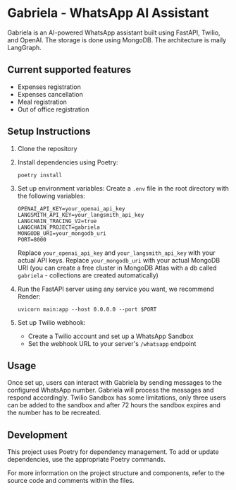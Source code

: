 # Gabriela - WhatsApp AI Assistant

Gabriela is an AI-powered WhatsApp assistant built using FastAPI, Twilio, and OpenAI. The storage is done using MongoDB. The architecture is maily LangGraph.

## Current supported features

- Expenses registration
- Expenses cancellation
- Meal registration
- Out of office registration

## Setup Instructions

1. Clone the repository
2. Install dependencies using Poetry:
   ```
   poetry install
   ```
3. Set up environment variables:
   Create a `.env` file in the root directory with the following variables:
   ```
   OPENAI_API_KEY=your_openai_api_key
   LANGSMITH_API_KEY=your_langsmith_api_key
   LANGCHAIN_TRACING_V2=true
   LANGCHAIN_PROJECT=gabriela
   MONGODB_URI=your_mongodb_uri
   PORT=8000
   ```
   Replace `your_openai_api_key` and `your_langsmith_api_key` with your actual API keys.
   Replace `your_mongodb_uri` with your actual MongoDB URI (you can create a free cluster in MongoDB Atlas with a db called `gabriela` - collections are created automatically)

4. Run the FastAPI server using any service you want, we recommend Render:
   ```
   uvicorn main:app --host 0.0.0.0 --port $PORT
   ```

5. Set up Twilio webhook:
   - Create a Twilio account and set up a WhatsApp Sandbox
   - Set the webhook URL to your server's `/whatsapp` endpoint

## Usage

Once set up, users can interact with Gabriela by sending messages to the configured WhatsApp number. Gabriela will process the messages and respond accordingly. Twilio Sandbox has some limitations, only three users can be added to the sandbox and after 72 hours the sandbox expires and the number has to be recreated.

## Development

This project uses Poetry for dependency management. To add or update dependencies, use the appropriate Poetry commands.

For more information on the project structure and components, refer to the source code and comments within the files.
